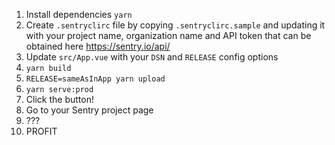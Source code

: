 1. Install dependencies `yarn`
2. Create `.sentryclirc` file by copying `.sentryclirc.sample` and updating it with your project name, organization name and API token that can be obtained here https://sentry.io/api/
3. Update `src/App.vue` with your `DSN` and `RELEASE` config options
4. `yarn build`
5. `RELEASE=sameAsInApp yarn upload`
6. `yarn serve:prod`
7. Click the button!
8. Go to your Sentry project page
9. ???
10. PROFIT